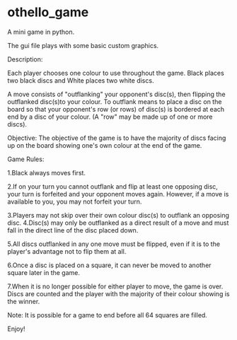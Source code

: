 # othello_game
A mini game in python.

The gui file plays with some basic custom graphics.

Description:

  Each player chooses one colour to use throughout the game. Black places two black discs and White places two white discs.
  
  A move consists of "outflanking" your opponent's disc(s), then flipping the outflanked disc(s)to your colour. 
  To outflank means to place a disc on the board so that your opponent's row (or rows) of disc(s) is bordered at each
  end by a disc of your colour. (A "row" may be made up of one or more discs).

Objective:
  The objective of the game is to have the majority of discs facing up on the board showing one's own colour at the end of the game.
  
Game Rules:

  1.Black always moves first.
  
  2.If on your turn you cannot outflank and flip at least one opposing disc, your turn is forfeited and your opponent moves
  again. However, if a move is available to you, you may not forfeit your turn. 
  
  3.Players may not skip over their own colour disc(s) to outflank an opposing disc.
  4.Disc(s) may only be outflanked as a direct result of a move and must fall in the direct line of the disc placed down.
  
  5.All discs outflanked in any one move must be flipped, even if it is to the player's advantage not to flip them at all.
  
  6.Once a disc is placed on a square, it can never be moved to another square later in the game.
  
  7.When it is no longer possible for either player to move, the game is over. Discs are counted and the player with the majority of their colour showing is the winner.

  Note: It is possible for a game to end before all 64 squares are filled.

Enjoy!
